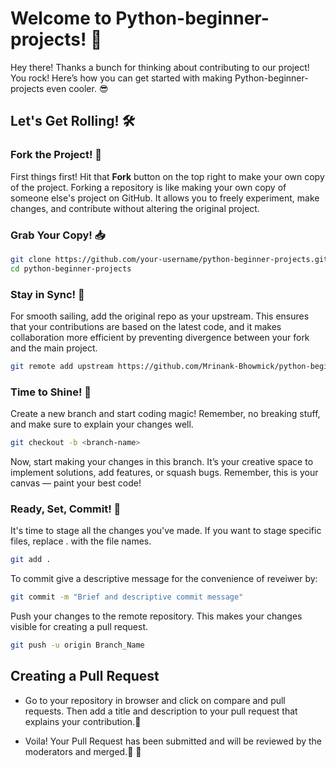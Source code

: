 # Welcome to Python-beginner-projects! 🚀

Hey there! Thanks a bunch for thinking about contributing to our project! You rock! Here’s how you can get started with making Python-beginner-projects even cooler. 😎

## Let's Get Rolling! 🛠️

### Fork the Project! 🍴

First things first! Hit that **Fork** button on the top right to make your own copy of the project.
Forking a repository is like making your own copy of someone else's project on GitHub. It allows you to freely experiment, make changes, and contribute without altering the original project.

### Grab Your Copy! 📥

```bash
git clone https://github.com/your-username/python-beginner-projects.git
cd python-beginner-projects
```
### Stay in Sync! 🔄
For smooth sailing, add the original repo as your upstream. This ensures that your contributions are based on the latest code, and it makes collaboration more efficient by preventing divergence between your fork and the main project.
```bash
git remote add upstream https://github.com/Mrinank-Bhowmick/python-beginner-projects.git
```
### Time to Shine! 🌟
Create a new branch and start coding magic! Remember, no breaking stuff, and make sure to explain your changes well.
```bash
git checkout -b <branch-name>
```
Now, start making your changes in this branch. It’s your creative space to implement solutions, add features, or squash bugs. Remember, this is your canvas — paint your best code!

### Ready, Set, Commit! 🚀
It's time to stage all the changes you've made. If you want to stage specific files, replace . with the file names. 
```bash
git add .
```
To commit give a descriptive message for the convenience of reveiwer by:
```bash
git commit -m "Brief and descriptive commit message"
```
Push your changes to the remote repository. This makes your changes visible for creating a pull request.
```bash
git push -u origin Branch_Name
```
## Creating a Pull Request
- Go to your repository in browser and click on compare and pull requests. Then add a title and description to your pull request that explains your contribution.🚀 

- Voila! Your Pull Request has been submitted and will be reviewed by the moderators and merged.🥳 🎉






